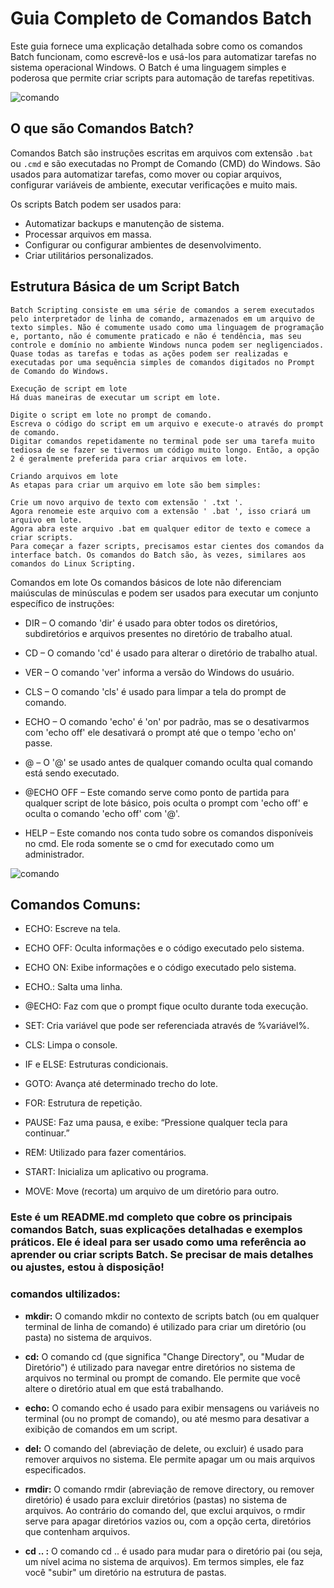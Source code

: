 # __Guia Completo de Comandos Batch__

Este guia fornece uma explicação detalhada sobre como os comandos Batch funcionam, como escrevê-los e usá-los para automatizar tarefas no sistema operacional Windows. O Batch é uma linguagem simples e poderosa que permite criar scripts para automação de tarefas repetitivas.

![comando](https://windowsteam.com.br/wp-content/uploads/2024/12/Como-ativar-o-Windows-11-pelo-CMD.png)

## O que são Comandos Batch?

Comandos Batch são instruções escritas em arquivos com extensão `.bat` ou `.cmd` e são executadas no Prompt de Comando (CMD) do Windows. São usados para automatizar tarefas, como mover ou copiar arquivos, configurar variáveis de ambiente, executar verificações e muito mais.

Os scripts Batch podem ser usados para:

- Automatizar backups e manutenção de sistema.
- Processar arquivos em massa.
- Configurar ou configurar ambientes de desenvolvimento.
- Criar utilitários personalizados.

## Estrutura Básica de um Script Batch
```Batch
Batch Scripting consiste em uma série de comandos a serem executados pelo interpretador de linha de comando, armazenados em um arquivo de texto simples. Não é comumente usado como uma linguagem de programação e, portanto, não é comumente praticado e não é tendência, mas seu controle e domínio no ambiente Windows nunca podem ser negligenciados. Quase todas as tarefas e todas as ações podem ser realizadas e executadas por uma sequência simples de comandos digitados no Prompt de Comando do Windows. 

Execução de script em lote
Há duas maneiras de executar um script em lote.

Digite o script em lote no prompt de comando.
Escreva o código do script em um arquivo e execute-o através do prompt de comando.
Digitar comandos repetidamente no terminal pode ser uma tarefa muito tediosa de se fazer se tivermos um código muito longo. Então, a opção 2 é geralmente preferida para criar arquivos em lote.

Criando arquivos em lote
As etapas para criar um arquivo em lote são bem simples:

Crie um novo arquivo de texto com extensão ' .txt '.
Agora renomeie este arquivo com a extensão ' .bat ', isso criará um arquivo em lote.
Agora abra este arquivo .bat em qualquer editor de texto e comece a criar scripts.
Para começar a fazer scripts, precisamos estar cientes dos comandos da interface batch. Os comandos do Batch são, às vezes, similares aos comandos do Linux Scripting.
```
Comandos em lote
Os comandos básicos de lote não diferenciam maiúsculas de minúsculas e podem ser usados ​​para executar um conjunto específico de instruções:


- DIR – O comando 'dir' é usado para obter todos os diretórios, subdiretórios e arquivos presentes no diretório de trabalho atual.

- CD – O comando 'cd' é usado para alterar o diretório de trabalho atual.

- VER – O comando 'ver' informa a versão do Windows do usuário.

- CLS – O comando 'cls' é usado para limpar a tela do prompt de comando.

- ECHO – O comando 'echo' é 'on' por padrão, mas se o desativarmos com 'echo off' ele desativará o prompt até que o tempo 'echo on' passe.

- @ – O '@' se usado antes de qualquer comando oculta qual comando está sendo executado.

- @ECHO OFF – Este comando serve como ponto de partida para qualquer script de lote básico, pois oculta o prompt com 'echo off' e oculta o comando 'echo off' com '@'.

- HELP – Este comando nos conta tudo sobre os comandos disponíveis no cmd. Ele roda somente se o cmd for executado como um administrador.


![comando](https://media.geeksforgeeks.org/wp-content/uploads/20200708184130/Cmds.png)


## Comandos Comuns:

- ECHO: Escreve na tela.

- ECHO OFF: Oculta informações e o código executado pelo sistema.

- ECHO ON: Exibe informações e o código executado pelo sistema.

- ECHO.: Salta uma linha.

- @ECHO: Faz com que o prompt fique oculto durante toda execução.

- SET: Cria variável que pode ser referenciada através de %variável%.

- CLS: Limpa o console.

- IF e ELSE: Estruturas condicionais.

- GOTO: Avança até determinado trecho do lote.

- FOR: Estrutura de repetição.

- PAUSE: Faz uma pausa, e exibe: “Pressione qualquer tecla para continuar.”

- REM: Utilizado para fazer comentários.

- START: Inicializa um aplicativo ou programa.

- MOVE: Move (recorta) um arquivo de um diretório para outro.

### Este é um **README.md** completo que cobre os principais comandos Batch, suas explicações detalhadas e exemplos práticos. Ele é ideal para ser usado como uma referência ao aprender ou criar scripts Batch. Se precisar de mais detalhes ou ajustes, estou à disposição!

### __comandos ultilizados:__

- __mkdir:__ O comando mkdir no contexto de scripts batch (ou em qualquer terminal de linha de comando) é utilizado para criar um diretório (ou pasta) no sistema de arquivos.

- __cd:__ O comando cd (que significa "Change Directory", ou "Mudar de Diretório") é utilizado para navegar entre diretórios no sistema de arquivos no terminal ou prompt de comando. Ele permite que você altere o diretório atual em que está trabalhando.

- __echo:__ O comando echo é usado para exibir mensagens ou variáveis no terminal (ou no prompt de comando), ou até mesmo para desativar a exibição de comandos em um script.

- __del:__ O comando del (abreviação de delete, ou excluir) é usado para remover arquivos no sistema. Ele permite apagar um ou mais arquivos especificados.

- __rmdir:__ O comando rmdir (abreviação de remove directory, ou remover diretório) é usado para excluir diretórios (pastas) no sistema de arquivos. Ao contrário do comando del, que exclui arquivos, o rmdir serve para apagar diretórios vazios ou, com a opção certa, diretórios que contenham arquivos.

- __cd .. :__ O comando cd .. é usado para mudar para o diretório pai (ou seja, um nível acima no sistema de arquivos). Em termos simples, ele faz você "subir" um diretório na estrutura de pastas.
